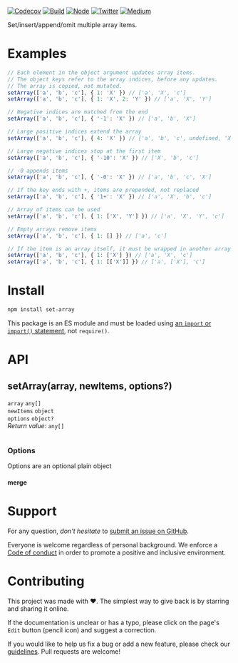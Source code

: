 [![Codecov](https://img.shields.io/codecov/c/github/ehmicky/set-array.svg?label=tested&logo=codecov)](https://codecov.io/gh/ehmicky/set-array)
[![Build](https://github.com/ehmicky/set-array/workflows/Build/badge.svg)](https://github.com/ehmicky/set-array/actions)
[![Node](https://img.shields.io/node/v/set-array.svg?logo=node.js)](https://www.npmjs.com/package/set-array)
[![Twitter](https://img.shields.io/badge/%E2%80%8B-twitter-4cc61e.svg?logo=twitter)](https://twitter.com/intent/follow?screen_name=ehmicky)
[![Medium](https://img.shields.io/badge/%E2%80%8B-medium-4cc61e.svg?logo=medium)](https://medium.com/@ehmicky)

Set/insert/append/omit multiple array items.

# Examples

```js
// Each element in the object argument updates array items.
// The object keys refer to the array indices, before any updates.
// The array is copied, not mutated.
setArray(['a', 'b', 'c'], { 1: 'X' }) // ['a', 'X', 'c']
setArray(['a', 'b', 'c'], { 1: 'X', 2: 'Y' }) // ['a', 'X', 'Y']

// Negative indices are matched from the end
setArray(['a', 'b', 'c'], { '-1': 'X' }) // ['a', 'b', 'X']

// Large positive indices extend the array
setArray(['a', 'b', 'c'], { 4: 'X' }) // ['a', 'b', 'c', undefined, 'X']

// Large negative indices stop at the first item
setArray(['a', 'b', 'c'], { '-10': 'X' }) // ['X', 'b', 'c']

// -0 appends items
setArray(['a', 'b', 'c'], { '-0': 'X' }) // ['a', 'b', 'c', 'X']

// If the key ends with +, items are prepended, not replaced
setArray(['a', 'b', 'c'], { '1+': 'X' }) // ['a', 'X', 'b', 'c']

// Array of items can be used
setArray(['a', 'b', 'c'], { 1: ['X', 'Y'] }) // ['a', 'X', 'Y', 'c']

// Empty arrays remove items
setArray(['a', 'b', 'c'], { 1: [] }) // ['a', 'c']

// If the item is an array itself, it must be wrapped in another array
setArray(['a', 'b', 'c'], { 1: ['X'] }) // ['a', 'X', 'c']
setArray(['a', 'b', 'c'], { 1: [['X']] }) // ['a', ['X'], 'c']
```

# Install

```bash
npm install set-array
```

This package is an ES module and must be loaded using
[an `import` or `import()` statement](https://gist.github.com/sindresorhus/a39789f98801d908bbc7ff3ecc99d99c),
not `require()`.

# API

## setArray(array, newItems, options?)

`array` `any[]`\
`newItems` `object`\
`options` `object?`\
_Return value_: `any[]`

```js

```

### Options

Options are an optional plain object

#### merge

# Support

For any question, _don't hesitate_ to [submit an issue on GitHub](../../issues).

Everyone is welcome regardless of personal background. We enforce a
[Code of conduct](CODE_OF_CONDUCT.md) in order to promote a positive and
inclusive environment.

# Contributing

This project was made with ❤️. The simplest way to give back is by starring and
sharing it online.

If the documentation is unclear or has a typo, please click on the page's `Edit`
button (pencil icon) and suggest a correction.

If you would like to help us fix a bug or add a new feature, please check our
[guidelines](CONTRIBUTING.md). Pull requests are welcome!

<!-- Thanks go to our wonderful contributors: -->

<!-- ALL-CONTRIBUTORS-LIST:START -->
<!-- prettier-ignore -->
<!--
<table><tr><td align="center"><a href="https://twitter.com/ehmicky"><img src="https://avatars2.githubusercontent.com/u/8136211?v=4" width="100px;" alt="ehmicky"/><br /><sub><b>ehmicky</b></sub></a><br /><a href="https://github.com/ehmicky/set-array/commits?author=ehmicky" title="Code">💻</a> <a href="#design-ehmicky" title="Design">🎨</a> <a href="#ideas-ehmicky" title="Ideas, Planning, & Feedback">🤔</a> <a href="https://github.com/ehmicky/set-array/commits?author=ehmicky" title="Documentation">📖</a></td></tr></table>
 -->
<!-- ALL-CONTRIBUTORS-LIST:END -->
